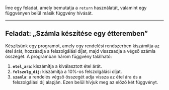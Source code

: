 Íme egy feladat, amely bemutatja a `return` használatát, valamint egy függvényen belül másik függvény hívását.

---

## Feladat: „Számla készítése egy étteremben”

Készítsünk egy programot, amely egy rendelési rendszerben kiszámítja az étel árát, hozzáadja a felszolgálási díjat, majd visszaadja a végső számla összegét. A programban három függvény található:

1. **`etel_ara`**: kiszámítja a kiválasztott étel árát.
2. **`felszolg_dij`**: kiszámítja a 10%-os felszolgálási díjat.
3. **`szamla`**: a rendelés végső összegét adja vissza az étel ára és a felszolgálási díj alapján. Ezen belül hívjuk meg az előző két függvényt.

